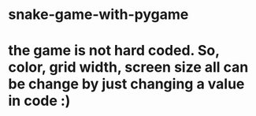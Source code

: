 # snake-game-with-pygame

# the game is not hard coded. So, color, grid width, screen size all can be change by just changing a value in code :) 
